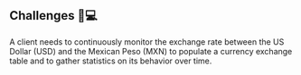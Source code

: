 <h2>Challenges 🧐💻 </h2> 
A client needs to continuously monitor the exchange rate between the US Dollar (USD) and the Mexican Peso (MXN) to populate a currency exchange table and to gather statistics on its behavior over time.


